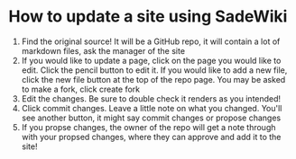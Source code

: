 # How to update a site using SadeWiki
1. Find the original source! It will be a GitHub repo, it will contain a lot of markdown files, ask the manager of the site
2. If you would like to update a page, click on the page you would like to edit. Click the pencil button to edit it. If you would like to add a new file, click the new file button at the top of the repo page. You may be asked to make a fork, click create fork
3. Edit the changes. Be sure to double check it renders as you intended!
4. Click commit changes. Leave a little note on what you changed. You'll see another button, it might say commit changes or propose changes
5. If you propse changes, the owner of the repo will get a note through with your propsed changes, where they can approve and add it to the site!